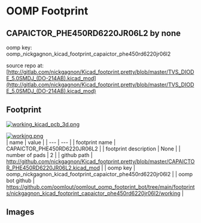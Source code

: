 # OOMP Footprint  
## CAPAICTOR_PHE450RD6220JR06L2  by none  
  
oomp key: oomp_nickgagnon_kicad_footprint_capaictor_phe450rd6220jr06l2  
  
source repo at: [http://gitlab.com/nickgagnon/Kicad_footprint.pretty/blob/master/TVS_DIODE_5.0SMDJ_(DO-214AB).kicad_mod](http://gitlab.com/nickgagnon/Kicad_footprint.pretty/blob/master/TVS_DIODE_5.0SMDJ_(DO-214AB).kicad_mod)  
## Footprint  
  
[![working_kicad_pcb_3d.png](working_kicad_pcb_3d_600.png)](working_kicad_pcb_3d.png)  
  
[![working.png](working_600.png)](working.png)  
| name | value | 
| --- | --- | 
| footprint name | CAPAICTOR_PHE450RD6220JR06L2 | 
| footprint description | None | 
| number of pads | 2 | 
| github path | http://github.com/nickgagnon/Kicad_footprint.pretty/blob/master/CAPAICTOR_PHE450RD6220JR06L2.kicad_mod | 
| oomp key | oomp_nickgagnon_kicad_footprint_capaictor_phe450rd6220jr06l2 | 
| oomp bot github | https://github.com/oomlout/oomlout_oomp_footprint_bot/tree/main/footprints/nickgagnon_kicad_footprint_capaictor_phe450rd6220jr06l2/working | 
## Images  
